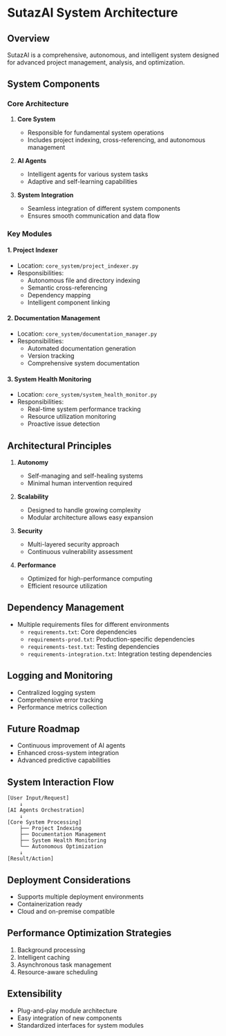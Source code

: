# SutazAI System Architecture

## Overview
SutazAI is a comprehensive, autonomous, and intelligent system designed for advanced project management, analysis, and optimization.

## System Components

### Core Architecture
1. **Core System**
   - Responsible for fundamental system operations
   - Includes project indexing, cross-referencing, and autonomous management

2. **AI Agents**
   - Intelligent agents for various system tasks
   - Adaptive and self-learning capabilities

3. **System Integration**
   - Seamless integration of different system components
   - Ensures smooth communication and data flow

### Key Modules

#### 1. Project Indexer
- Location: `core_system/project_indexer.py`
- Responsibilities:
  - Autonomous file and directory indexing
  - Semantic cross-referencing
  - Dependency mapping
  - Intelligent component linking

#### 2. Documentation Management
- Location: `core_system/documentation_manager.py`
- Responsibilities:
  - Automated documentation generation
  - Version tracking
  - Comprehensive system documentation

#### 3. System Health Monitoring
- Location: `core_system/system_health_monitor.py`
- Responsibilities:
  - Real-time system performance tracking
  - Resource utilization monitoring
  - Proactive issue detection

## Architectural Principles

1. **Autonomy**
   - Self-managing and self-healing systems
   - Minimal human intervention required

2. **Scalability**
   - Designed to handle growing complexity
   - Modular architecture allows easy expansion

3. **Security**
   - Multi-layered security approach
   - Continuous vulnerability assessment

4. **Performance**
   - Optimized for high-performance computing
   - Efficient resource utilization

## Dependency Management
- Multiple requirements files for different environments
  - `requirements.txt`: Core dependencies
  - `requirements-prod.txt`: Production-specific dependencies
  - `requirements-test.txt`: Testing dependencies
  - `requirements-integration.txt`: Integration testing dependencies

## Logging and Monitoring
- Centralized logging system
- Comprehensive error tracking
- Performance metrics collection

## Future Roadmap
- Continuous improvement of AI agents
- Enhanced cross-system integration
- Advanced predictive capabilities

## System Interaction Flow
```
[User Input/Request]
    ↓
[AI Agents Orchestration]
    ↓
[Core System Processing]
    ├── Project Indexing
    ├── Documentation Management
    ├── System Health Monitoring
    └── Autonomous Optimization
    ↓
[Result/Action]
```

## Deployment Considerations
- Supports multiple deployment environments
- Containerization ready
- Cloud and on-premise compatible

## Performance Optimization Strategies
1. Background processing
2. Intelligent caching
3. Asynchronous task management
4. Resource-aware scheduling

## Extensibility
- Plug-and-play module architecture
- Easy integration of new components
- Standardized interfaces for system modules